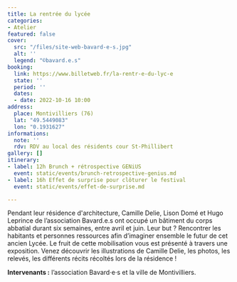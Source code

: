 ```yaml
---
title: La rentrée du lycée
categories:
- Atelier
featured: false
cover:
  src: "/files/site-web-bavard-e-s.jpg"
  alt: ''
  legend: "©bavard.e.s"
booking:
  link: https://www.billetweb.fr/la-rentr-e-du-lyc-e
  state: ''
  period: ''
  dates:
  - date: 2022-10-16 10:00
address:
  place: Montivilliers (76)
  lat: "49.5449083"
  lon: "0.1931627"
informations:
  note: ''
  rdv: RDV au local des résidents cour St-Phillibert
gallery: []
itinerary:
- label: 12h Brunch + rétrospective GENiUS
  event: static/events/brunch-retrospective-genius.md
- label: 16h Effet de surprise pour clôturer le festival
  event: static/events/effet-de-surprise.md

---
```

Pendant leur résidence d'architecture, Camille Delie, Lison Domé et Hugo Leprince de l’association Bavard.e.s ont occupé un bâtiment du corps abbatial durant six semaines, entre avril et juin. Leur but ? Rencontrer les habitants et personnes ressources afin d’imaginer ensemble le futur de cet ancien Lycée. Le fruit de cette mobilisation vous est présenté à travers une exposition. Venez découvrir les illustrations de Camille Delie, les photos, les relevés, les différents récits récoltés lors de la résidence !

**Intervenants :** l’association Bavard·e·s et la ville de Montivilliers.